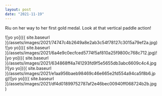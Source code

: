 ```yaml
---
layout: post
date: "2021-11-19"
---
```


Riu on her way to her first gold medal. Look at that vertical paddle action!

![yo yo]({{ site.baseurl }}/assets/images/2021/74747c4b2649a8e2ab3c54f78127c3015a79ef2a.jpg)![yo yo]({{ site.baseurl }}/assets/images/2021/6a4e9c0ecfced5774f5af810a25f9800c768c712.jpg)![yo yo]({{ site.baseurl }}/assets/images/2021/634868ff4a741293fd9f5e5655db3abc6609c4c4.jpg)![yo yo]({{ site.baseurl }}/assets/images/2021/e1aa956baeb98469c46e665e2fd554a94ca5f8b6.jpg)![yo yo]({{ site.baseurl }}/assets/images/2021/df4d01899752787af2e46bec00940ff068724b2b.jpg)

